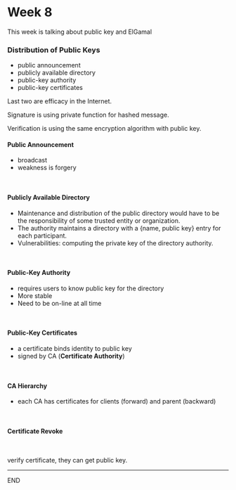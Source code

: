 # Week 8

This week is talking about public key and ElGamal

### Distribution of Public Keys

* public announcement
* publicly available directory
* public-key authority
* public-key certificates

Last two are efficacy in the Internet.



Signature is using private function for hashed message.

Verification is using the same encryption algorithm with public key.



#### Public Announcement

* broadcast
* weakness is forgery

<br />

#### Publicly Available Directory

* Maintenance and distribution of the public directory would have to be the responsibility of some trusted entity or organization.
* The authority maintains a directory with a {name, public key} entry for each participant.
* Vulnerabilities:  computing the private key of the directory authority.

<br />

#### Public-Key Authority

* requires users to know public key for the directory
* More stable
* Need to be on-line at all time

<br />

#### Public-Key Certificates

* a certificate binds identity to public key
* signed by CA (**Certificate Authority**)

<br />

#### CA Hierarchy

* each CA has certificates for clients (forward) and parent (backward)

<br />

#### Certificate Revoke

<br />



verify certificate, they can get public key.

---

END